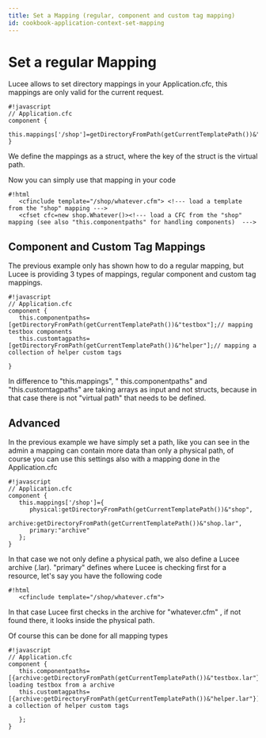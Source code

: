 ```yaml
---
title: Set a Mapping (regular, component and custom tag mapping)
id: cookbook-application-context-set-mapping
---
```


# Set a regular Mapping #
Lucee allows to set directory mappings in your Application.cfc, this mappings are only valid for the current request.
```
#!javascript
// Application.cfc
component {
    this.mappings['/shop']=getDirectoryFromPath(getCurrentTemplatePath())&"shop";
}
```
We define the mappings as a struct, where the key of the struct is the virtual path.

Now you can simply use that mapping in your code
```
#!html
   <cfinclude template="/shop/whatever.cfm"> <!--- load a template from the "shop" mapping --->
   <cfset cfc=new shop.Whatever()><!--- load a CFC from the "shop" mapping (see also "this.componentpaths" for handling components)  --->
```

## Component and Custom Tag  Mappings ##
The previous example only has shown how to do a regular mapping, but Lucee is providing 3 types of mappings, regular component and custom tag mappings.
```
#!javascript
// Application.cfc
component {
   this.componentpaths=[getDirectoryFromPath(getCurrentTemplatePath())&"testbox"];// mapping testbox components
   this.customtagpaths=[getDirectoryFromPath(getCurrentTemplatePath())&"helper"];// mapping a collection of helper custom tags

}
```
In difference to "this.mappings", " this.componentpaths" and "this.customtagpaths" are taking arrays as input and not structs, because in that case there is not "virtual path" that needs to be defined.

## Advanced ##
In the previous example we have simply set a path, like you can see in the admin a mapping can contain more data than only a physical path, of course you can use this settings also with a mapping done in the Application.cfc
```
#!javascript
// Application.cfc
component {
   this.mappings['/shop']={
      physical:getDirectoryFromPath(getCurrentTemplatePath())&"shop",
      archive:getDirectoryFromPath(getCurrentTemplatePath())&"shop.lar",
      primary:"archive"
   };
}
```
In that case we not only define a physical path, we also define a Lucee archive (.lar). "primary" defines where Lucee is checking first for a resource, let's say you have the following code
```
#!html
   <cfinclude template="/shop/whatever.cfm">
```
In that case Lucee first checks in the archive for "whatever.cfm" , if not found there, it looks inside the physical path.

Of course this can be done for all mapping types
```
#!javascript
// Application.cfc
component {
   this.componentpaths=[{archive:getDirectoryFromPath(getCurrentTemplatePath())&"testbox.lar"}];// loading testbox from a archive
   this.customtagpaths=[{archive:getDirectoryFromPath(getCurrentTemplatePath())&"helper.lar"}];// a collection of helper custom tags

   };
}
```
